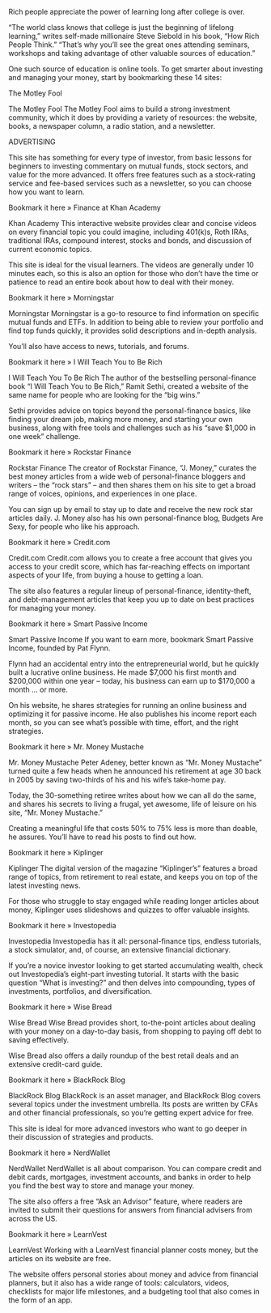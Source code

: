 Rich people appreciate the power of learning long after college is over.

“The world class knows that college is just the beginning of lifelong learning,” writes self-made millionaire Steve Siebold in his book, “How Rich People Think.” “That’s why you’ll see the great ones attending seminars, workshops and taking advantage of other valuable sources of education.”

One such source of education is online tools. To get smarter about investing and managing your money, start by bookmarking these 14 sites:


The Motley Fool


The Motley Fool
The Motley Fool aims to build a strong investment community, which it does by providing a variety of resources: the website, books, a newspaper column, a radio station, and a newsletter.


ADVERTISING

This site has something for every type of investor, from basic lessons for beginners to investing commentary on mutual funds, stock sectors, and value for the more advanced. It offers free features such as a stock-rating service and fee-based services such as a newsletter, so you can choose how you want to learn.

Bookmark it here »
Finance at Khan Academy


Khan Academy
This interactive website provides clear and concise videos on every financial topic you could imagine, including 401(k)s, Roth IRAs, traditional IRAs, compound interest, stocks and bonds, and discussion of current economic topics.

This site is ideal for the visual learners. The videos are generally under 10 minutes each, so this is also an option for those who don’t have the time or patience to read an entire book about how to deal with their money.

Bookmark it here »
Morningstar


Morningstar
Morningstar is a go-to resource to find information on specific mutual funds and ETFs. In addition to being able to review your portfolio and find top funds quickly, it provides solid descriptions and in-depth analysis.

You’ll also have access to news, tutorials, and forums.

Bookmark it here »
I Will Teach You to Be Rich


I Will Teach You To Be Rich
The author of the bestselling personal-finance book “I Will Teach You to Be Rich,” Ramit Sethi, created a website of the same name for people who are looking for the “big wins.”

Sethi provides advice on topics beyond the personal-finance basics, like finding your dream job, making more money, and starting your own business, along with free tools and challenges such as his “save $1,000 in one week” challenge.

Bookmark it here »
Rockstar Finance


Rockstar Finance
The creator of Rockstar Finance, “J. Money,” curates the best money articles from a wide web of personal-finance bloggers and writers – the “rock stars” – and then shares them on his site to get a broad range of voices, opinions, and experiences in one place.

You can sign up by email to stay up to date and receive the new rock star articles daily. J. Money also has his own personal-finance blog, Budgets Are Sexy, for people who like his approach.

Bookmark it here »
Credit.com


Credit.com
Credit.com allows you to create a free account that gives you access to your credit score, which has far-reaching effects on important aspects of your life, from buying a house to getting a loan.

The site also features a regular lineup of personal-finance, identity-theft, and debt-management articles that keep you up to date on best practices for managing your money.

Bookmark it here »
Smart Passive Income


Smart Passive Income
If you want to earn more, bookmark Smart Passive Income, founded by Pat Flynn.

Flynn had an accidental entry into the entrepreneurial world, but he quickly built a lucrative online business. He made $7,000 his first month and $200,000 within one year – today, his business can earn up to $170,000 a month … or more.

On his website, he shares strategies for running an online business and optimizing it for passive income. He also publishes his income report each month, so you can see what’s possible with time, effort, and the right strategies.

Bookmark it here »
Mr. Money Mustache


Mr. Money Mustache
Peter Adeney, better known as “Mr. Money Mustache” turned quite a few heads when he announced his retirement at age 30 back in 2005 by saving two-thirds of his and his wife’s take-home pay.

Today, the 30-something retiree writes about how we can all do the same, and shares his secrets to living a frugal, yet awesome, life of leisure on his site, “Mr. Money Mustache.”

Creating a meaningful life that costs 50% to 75% less is more than doable, he assures. You’ll have to read his posts to find out how.

Bookmark it here »
Kiplinger


Kiplinger
The digital version of the magazine “Kiplinger’s” features a broad range of topics, from retirement to real estate, and keeps you on top of the latest investing news.

For those who struggle to stay engaged while reading longer articles about money, Kiplinger uses slideshows and quizzes to offer valuable insights.

Bookmark it here »
Investopedia


Investopedia
Investopedia has it all: personal-finance tips, endless tutorials, a stock simulator, and, of course, an extensive financial dictionary.

If you’re a novice investor looking to get started accumulating wealth, check out Investopedia’s eight-part investing tutorial. It starts with the basic question “What is investing?” and then delves into compounding, types of investments, portfolios, and diversification.

Bookmark it here »
Wise Bread


Wise Bread
Wise Bread provides short, to-the-point articles about dealing with your money on a day-to-day basis, from shopping to paying off debt to saving effectively.

Wise Bread also offers a daily roundup of the best retail deals and an extensive credit-card guide.

Bookmark it here »
BlackRock Blog


BlackRock Blog
BlackRock is an asset manager, and BlackRock Blog covers several topics under the investment umbrella. Its posts are written by CFAs and other financial professionals, so you’re getting expert advice for free.

This site is ideal for more advanced investors who want to go deeper in their discussion of strategies and products.

Bookmark it here »
NerdWallet


NerdWallet
NerdWallet is all about comparison. You can compare credit and debit cards, mortgages, investment accounts, and banks in order to help you find the best way to store and manage your money.

The site also offers a free “Ask an Advisor” feature, where readers are invited to submit their questions for answers from financial advisers from across the US.

Bookmark it here »
LearnVest


LearnVest
Working with a LearnVest financial planner costs money, but the articles on its website are free.

The website offers personal stories about money and advice from financial planners, but it also has a wide range of tools: calculators, videos, checklists for major life milestones, and a budgeting tool that also comes in the form of an app.

